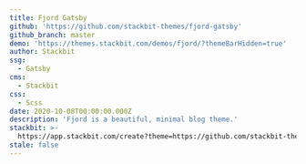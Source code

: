 ```yaml
---
title: Fjord Gatsby
github: 'https://github.com/stackbit-themes/fjord-gatsby'
github_branch: master
demo: 'https://themes.stackbit.com/demos/fjord/?themeBarHidden=true'
author: Stackbit
ssg:
  - Gatsby
cms:
  - Stackbit
css:
  - Scss
date: 2020-10-08T00:00:00.000Z
description: 'Fjord is a beautiful, minimal blog theme.'
stackbit: >-
  https://app.stackbit.com/create?theme=https://github.com/stackbit-themes/fjord-gatsby
stale: false
---
```

